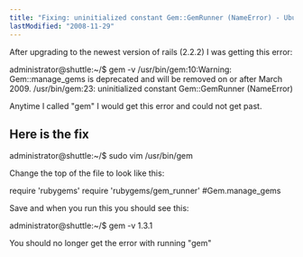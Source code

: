 ```yaml
---
title: "Fixing: uninitialized constant Gem::GemRunner (NameError) - Ubuntu"
lastModified: "2008-11-29"
---
```


After upgrading to the newest version of rails (2.2.2) I was getting this error:

administrator@shuttle:~/$ gem -v
/usr/bin/gem:10:Warning: Gem::manage\_gems is deprecated and will be removed on or after March 2009.
/usr/bin/gem:23: uninitialized constant Gem::GemRunner (NameError)

Anytime I called "gem" I would get this error and could not get past.

## Here is the fix

administrator@shuttle:~/$ sudo vim /usr/bin/gem

Change the top of the file to look like this:

require 'rubygems'
require 'rubygems/gem\_runner'
#Gem.manage\_gems

Save and when you run this you should see this:

administrator@shuttle:~/$ gem -v
1.3.1

You should no longer get the error with running "gem"
